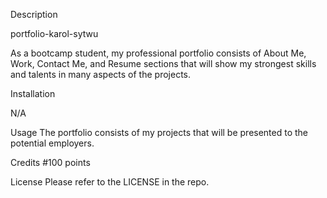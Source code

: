 Description 

portfolio-karol-sytwu

As a bootcamp student, my professional portfolio consists of About Me, Work, Contact Me, and Resume sections that will show my strongest skills and talents in many aspects of the projects.

Installation

N/A

Usage 
The portfolio consists of my projects that will be presented to the potential employers.

Credits
#100 points

License
Please refer to the LICENSE in the repo.

